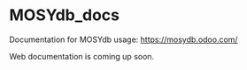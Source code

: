 # MOSYdb_docs
Documentation for MOSYdb usage: https://mosydb.odoo.com/

Web documentation is coming up soon.
